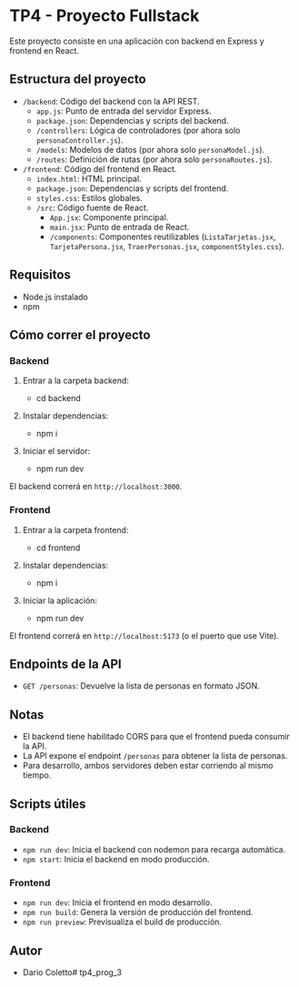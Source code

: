# TP4 - Proyecto Fullstack

Este proyecto consiste en una aplicación con backend en Express y frontend en React.

## Estructura del proyecto

- `/backend`: Código del backend con la API REST.
  - `app.js`: Punto de entrada del servidor Express.
  - `package.json`: Dependencias y scripts del backend.
  - `/controllers`: Lógica de controladores (por ahora solo `personaController.js`).
  - `/models`: Modelos de datos (por ahora solo `personaModel.js`).
  - `/routes`: Definición de rutas (por ahora solo `personaRoutes.js`).
- `/frontend`: Código del frontend en React.
  - `index.html`: HTML principal.
  - `package.json`: Dependencias y scripts del frontend.
  - `styles.css`: Estilos globales.
  - `/src`: Código fuente de React.
    - `App.jsx`: Componente principal.
    - `main.jsx`: Punto de entrada de React.
    - `/components`: Componentes reutilizables (`ListaTarjetas.jsx`, `TarjetaPersona.jsx`, `TraerPersonas.jsx`, `componentStyles.css`).

## Requisitos

- Node.js instalado
- npm 

## Cómo correr el proyecto

### Backend

1. Entrar a la carpeta backend:
    - cd backend

2. Instalar dependencias:
    - npm i

3. Iniciar el servidor:
    - npm run dev

El backend correrá en `http://localhost:3000`.

### Frontend

1. Entrar a la carpeta frontend:
    - cd frontend

2. Instalar dependencias:
    - npm i

3. Iniciar la aplicación:
    - npm run dev

El frontend correrá en `http://localhost:5173` (o el puerto que use Vite).

## Endpoints de la API

- `GET /personas`: Devuelve la lista de personas en formato JSON.

## Notas

- El backend tiene habilitado CORS para que el frontend pueda consumir la API.
- La API expone el endpoint `/personas` para obtener la lista de personas.
- Para desarrollo, ambos servidores deben estar corriendo al mismo tiempo.

## Scripts útiles

### Backend

- `npm run dev`: Inicia el backend con nodemon para recarga automática.
- `npm start`: Inicia el backend en modo producción.

### Frontend

- `npm run dev`: Inicia el frontend en modo desarrollo.
- `npm run build`: Genera la versión de producción del frontend.
- `npm run preview`: Previsualiza el build de producción.

## Autor

- Dario Coletto# tp4_prog_3
